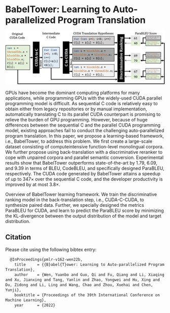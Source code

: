 # BabelTower: Learning to Auto-parallelized Program Translation
<img src="docs/static/images/overview.png" style="zoom:50%;" /> 

GPUs have become the dominant computing platforms for many applications, while programming GPUs with the widely-used CUDA parallel programming model is difficult. As sequential C code is relatively easy to obtain either from legacy repositories or by manual implementation, automatically translating C to its parallel CUDA counterpart is promising to relieve the burden of GPU programming. However, because of huge differences between the sequential C and the parallel CUDA programming model, existing approaches fail to conduct the challenging auto-parallelized program translation. In this paper, we propose a learning-based framework, i.e., BabelTower, to address this problem. We first create a large-scale dataset consisting of computeintensive function-level monolingual corpora. We further propose using back-translation with a discriminative reranker to cope with unpaired corpora and parallel semantic conversion. Experimental results show that BabelTower outperforms state-of-the-art by 1.79, 6.09, and 9.39 in terms of BLEU, CodeBLEU, and specifically designed ParaBLEU, respectively. The CUDA code generated by BabelTower attains a speedup of up to 347× over the sequential C code, and the developer productivity is improved by at most 3.8×.

Overview of BabelTower learning framework. We train the discriminative ranking model in the back-translation step, i.e., CUDA-C-CUDA, to synthesize paired data. Further, we specially designed the metrics ParaBLEU for CUDA, and learn to predict the ParaBLEU score by minimizing the KL-divergence between the output distribution of the model and target distribution.

## Citation
Please cite using the following bibtex entry:

```
  @InProceedings{pmlr-v162-wen22b,
    title     = {{B}abel{T}ower: Learning to Auto-parallelized Program Translation},
    author    = {Wen, Yuanbo and Guo, Qi and Fu, Qiang and Li, Xiaqing and Xu, Jianxing and Tang, Yanlin and Zhao, Yongwei and Hu, Xing and Du, Zidong and Li, Ling and Wang, Chao and Zhou, Xuehai and Chen, Yunji},
    booktitle = {Proceedings of the 39th International Conference on Machine Learning},
    year      = {2022}
```